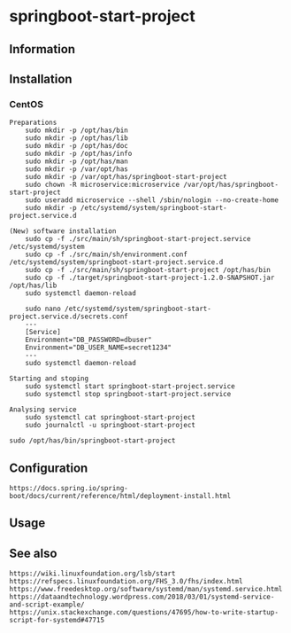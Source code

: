 # springboot-start-project

## Information

## Installation

### CentOS

    Preparations
        sudo mkdir -p /opt/has/bin
        sudo mkdir -p /opt/has/lib
        sudo mkdir -p /opt/has/doc
        sudo mkdir -p /opt/has/info
        sudo mkdir -p /opt/has/man
        sudo mkdir -p /var/opt/has
        sudo mkdir -p /var/opt/has/springboot-start-project
        sudo chown -R microservice:microservice /var/opt/has/springboot-start-project
        sudo useradd microservice --shell /sbin/nologin --no-create-home
        sudo mkdir -p /etc/systemd/system/springboot-start-project.service.d

    (New) software installation
        sudo cp -f ./src/main/sh/springboot-start-project.service /etc/systemd/system
        sudo cp -f ./src/main/sh/environment.conf /etc/systemd/system/springboot-start-project.service.d
        sudo cp -f ./src/main/sh/springboot-start-project /opt/has/bin
        sudo cp -f ./target/springboot-start-project-1.2.0-SNAPSHOT.jar /opt/has/lib
        sudo systemctl daemon-reload

        sudo nano /etc/systemd/system/springboot-start-project.service.d/secrets.conf
        ---
        [Service]
        Environment="DB_PASSWORD=dbuser"
        Environment="DB_USER_NAME=secret1234"
        ---
        sudo systemctl daemon-reload

    Starting and stoping
        sudo systemctl start springboot-start-project.service
        sudo systemctl stop springboot-start-project.service

    Analysing service
        sudo systemctl cat springboot-start-project
        sudo journalctl -u springboot-start-project

    sudo /opt/has/bin/springboot-start-project

## Configuration

    https://docs.spring.io/spring-boot/docs/current/reference/html/deployment-install.html

## Usage

## See also

    https://wiki.linuxfoundation.org/lsb/start
    https://refspecs.linuxfoundation.org/FHS_3.0/fhs/index.html
    https://www.freedesktop.org/software/systemd/man/systemd.service.html
    https://dataandtechnology.wordpress.com/2018/03/01/systemd-service-and-script-example/
    https://unix.stackexchange.com/questions/47695/how-to-write-startup-script-for-systemd#47715

